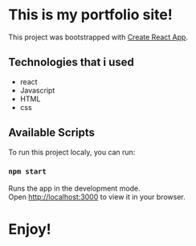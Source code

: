 # This is my portfolio site!


This project was bootstrapped with [Create React App](https://github.com/facebook/create-react-app).

## Technologies that i used
* react
* Javascript
* HTML
* css

## Available Scripts

To run this project localy, you can run:

### `npm start`

Runs the app in the development mode.\
Open [http://localhost:3000](http://localhost:3000) to view it in your browser.

# Enjoy! 

